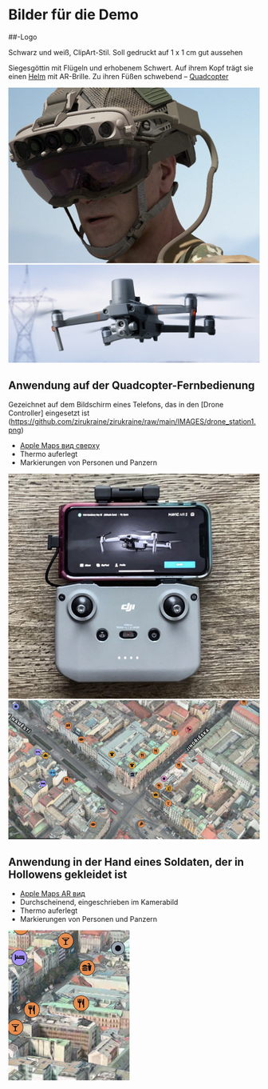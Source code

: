 # Bilder für die Demo

##-Logo

Schwarz und weiß, ClipArt-Stil. Soll gedruckt auf 1 x 1 cm gut aussehen

Siegesgöttin mit Flügeln und erhobenem Schwert. Auf ihrem Kopf trägt sie einen [Helm](https://github.com/zirukraine/zirukraine/raw/main/IMAGES/helmet1.png) mit AR-Brille. Zu ihren Füßen schwebend – [Quadcopter](https://github.com/zirukraine/zirukraine/raw/main/IMAGES/drone2.png)


![Шлем c AR очками](https://github.com/zirukraine/zirukraine/raw/main/IMAGES/helmet1.png)
![Autor](https://github.com/zirukraine/zirukraine/raw/main/IMAGES/drone2.png)


## Anwendung auf der Quadcopter-Fernbedienung

Gezeichnet auf dem Bildschirm eines Telefons, das in den [Drone Controller] eingesetzt ist (https://github.com/zirukraine/zirukraine/raw/main/IMAGES/drone_station1.png)

- [Apple Maps вид сверху](https://github.com/zirukraine/zirukraine/raw/main/IMAGES/map1.jpg)
- Thermo auferlegt
- Markierungen von Personen und Panzern

![Drohnensteuerung](https://github.com/zirukraine/zirukraine/raw/main/IMAGES/drone_station1.png)
![Apple Maps вид сверху](https://github.com/zirukraine/zirukraine/raw/main/IMAGES/map1.jpg)

## Anwendung in der Hand eines Soldaten, der in Hollowens gekleidet ist


- [Apple Maps AR вид](https://github.com/zirukraine/zirukraine/raw/main/IMAGES/map2.jpg)
- Durchscheinend, eingeschrieben im Kamerabild
- Thermo auferlegt
- Markierungen von Personen und Panzern

![Apple Maps AR вид](https://github.com/zirukraine/zirukraine/raw/main/IMAGES/map2.jpg)

